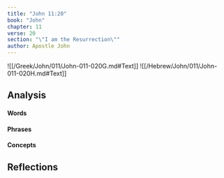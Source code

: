 ```yaml
---
title: "John 11:20"
book: "John"
chapter: 11
verse: 20
section: "\"I am the Resurrection\""
author: Apostle John
---
```

![[/Greek/John/011/John-011-020G.md#Text]]
![[/Hebrew/John/011/John-011-020H.md#Text]]

## Analysis

#### Words

#### Phrases

#### Concepts

## Reflections

